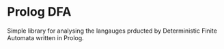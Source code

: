 # Prolog DFA

Simple library for analysing the langauges prducted by Deterministic Finite Automata written in Prolog.

